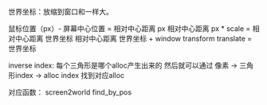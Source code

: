世界坐标：放缩到窗口和一样大。

鼠标位置（px）- 屏幕中心位置 = 相对中心距离 px
相对中心距离 px * scale = 相对中心距离 世界坐标
相对中心距离 世界坐标 + window transform translate = 世界坐标

inverse index: 每个三角形是哪个alloc产生出来的
然后就可以通过 像素 -> 三角形index -> alloc index 找到对应alloc

对应函数：
screen2world
find_by_pos